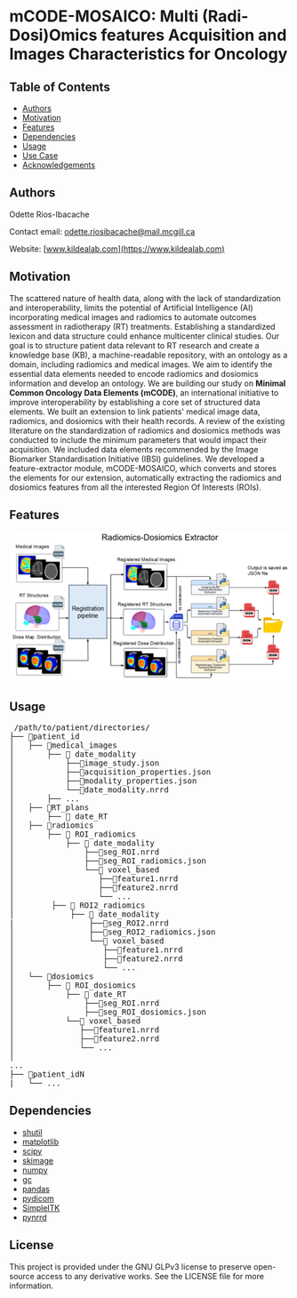 # mCODE-MOSAICO: Multi (Radi-Dosi)Omics features Acquisition and Images Characteristics for Oncology

## Table of Contents
  *  [Authors](#Authors)
  *  [Motivation](#Motivation)
  *  [Features](#Features)
  *  [Dependencies](#Dependencies)
  *  [Usage](#Usage)
  *  [Use Case](#UseCase)
  *  [Acknowledgements](#Acknowledgments)
## Authors
Odette Rios-Ibacache

Contact email: <a href="mailto:odette.riosibacache@mail.mcgill.ca">odette.riosibacache@mail.mcgill.ca</a>

Website:  [www.kildealab.com](https://www.kildealab.com) 

## Motivation
The scattered nature of health data, along with the lack of standardization and interoperability, limits the potential of Artificial Intelligence (AI) incorporating medical images and radiomics to automate outcomes assessment in radiotherapy (RT) treatments. Establishing a standardized lexicon and data structure could enhance multicenter clinical studies. Our goal is to structure patient data relevant to RT research and create a knowledge base (KB), a machine-readable repository, with an ontology as a domain, including radiomics and medical images.  We aim to identify the essential data elements needed to encode radiomics and dosiomics information and develop an ontology. We are building our study on **Minimal Common Oncology Data Elements (mCODE)**, an international initiative to improve interoperability by establishing a core set of structured data elements. We built an extension to link patients' medical image data, radiomics, and dosiomics with their health records. A review of the existing literature on the standardization of radiomics and dosiomics methods was conducted to include the minimum parameters that would impact their acquisition. We included data elements recommended by the Image Biomarker Standardisation Initiative (IBSI) guidelines. We developed a feature-extractor module, mCODE-MOSAICO, which converts and stores the elements for our extension, automatically extracting the radiomics and dosiomics features from all the interested Region Of Interests (ROIs). 

## Features
![Optional Text](diagram.png)

    
## Usage

<pre> /path/to/patient/directories/ 
├── 📁patient_id
│   ├── 📁medical_images
│       ├── 📁 date_modality
│           ├──📄image_study.json
│           ├──📄acquisition_properties.json
│           ├──📄modality_properties.json 
│           └──📄date_modality.nrrd 
│       ├── ... 
│   ├── 📁RT_plans
│       ├── 📁 date_RT
│   ├── 📁radiomics
│       ├── 📁 ROI_radiomics
│           ├── 📁 date_modality
│               ├──📄seg_ROI.nrrd
│               ├──📄seg_ROI_radiomics.json
│               └──📁 voxel_based
│                  ├──📄feature1.nrrd
│                  ├──📄feature2.nrrd
│                  └── ... 
│        ├── 📁 ROI2_radiomics
│            ├── 📁 date_modality
|                ├──📄seg_ROI2.nrrd
│                ├──📄seg_ROI2_radiomics.json
│                └──📁 voxel_based
│                   ├──📄feature1.nrrd
│                   ├──📄feature2.nrrd
│                   └── ... 
│   └── 📁dosiomics
│       ├── 📁 ROI_dosiomics
│           ├── 📁 date_RT
│               ├──📄seg_ROI.nrrd
│               ├──📄seg_ROI_dosiomics.json
│           └──📁 voxel_based
│              ├──📄feature1.nrrd
│              ├──📄feature2.nrrd
│              └── ... 
│ 
...
├── 📁patient_idN
|   └── ...
</pre>

## Dependencies
  *  [shutil](https://docs.python.org/3/library/shutil.html)
  *  [matplotlib](https://matplotlib.org/)
  *  [scipy](https://scipy.org/)
  *  [skimage](https://scikit-image.org/)
  *  [numpy](https://numpy.org/)
  *  [gc](https://docs.python.org/3/library/gc.html)
  *  [pandas](https://pandas.pydata.org/)
  *  [pydicom](https://pydicom.github.io/pydicom/stable/)
  *  [SimpleITK](https://docs.python.org/3/library/json.html)
  *  [pynrrd](https://pynrrd.readthedocs.io/en/stable/index.html#)

## License 
This project is provided under the GNU GLPv3 license to preserve open-source access to any derivative works. See the LICENSE file for more information.
